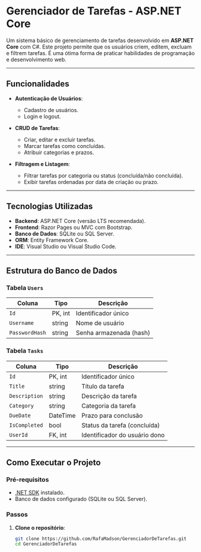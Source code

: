 # Gerenciador de Tarefas - ASP.NET Core

Um sistema básico de gerenciamento de tarefas desenvolvido em **ASP.NET Core** com C#. Este projeto permite que os usuários criem, editem, excluam e filtrem tarefas. É uma ótima forma de praticar habilidades de programação e desenvolvimento web.

---

## Funcionalidades

- **Autenticação de Usuários**:
  - Cadastro de usuários.
  - Login e logout.

- **CRUD de Tarefas**:
  - Criar, editar e excluir tarefas.
  - Marcar tarefas como concluídas.
  - Atribuir categorias e prazos.

- **Filtragem e Listagem**:
  - Filtrar tarefas por categoria ou status (concluída/não concluída).
  - Exibir tarefas ordenadas por data de criação ou prazo.

---

## Tecnologias Utilizadas

- **Backend**: ASP.NET Core (versão LTS recomendada).
- **Frontend**: Razor Pages ou MVC com Bootstrap.
- **Banco de Dados**: SQLite ou SQL Server.
- **ORM**: Entity Framework Core.
- **IDE**: Visual Studio ou Visual Studio Code.

---

## Estrutura do Banco de Dados

### Tabela `Users`
| Coluna         | Tipo    | Descrição                  |
|----------------|---------|----------------------------|
| `Id`           | PK, int | Identificador único        |
| `Username`     | string  | Nome de usuário            |
| `PasswordHash` | string  | Senha armazenada (hash)    |

### Tabela `Tasks`
| Coluna         | Tipo     | Descrição                     |
|----------------|----------|-------------------------------|
| `Id`           | PK, int  | Identificador único           |
| `Title`        | string   | Título da tarefa              |
| `Description`  | string   | Descrição da tarefa           |
| `Category`     | string   | Categoria da tarefa           |
| `DueDate`      | DateTime | Prazo para conclusão          |
| `IsCompleted`  | bool     | Status da tarefa (concluída)  |
| `UserId`       | FK, int  | Identificador do usuário dono |

---

## Como Executar o Projeto

### Pré-requisitos
- [.NET SDK](https://dotnet.microsoft.com/download) instalado.
- Banco de dados configurado (SQLite ou SQL Server).

### Passos

1. **Clone o repositório**:
   ```bash
   git clone https://github.com/RafaMadson/GerenciadorDeTarefas.git
   cd GerenciadorDeTarefas
